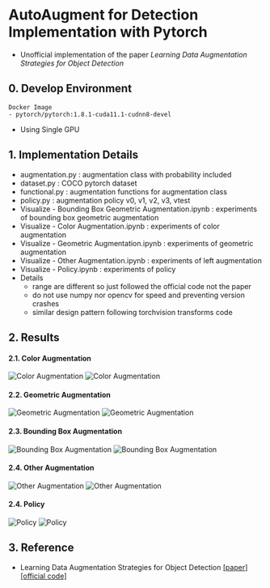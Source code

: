 # AutoAugment for Detection Implementation with Pytorch
- Unofficial implementation of the paper *Learning Data Augmentation Strategies for Object Detection*


## 0. Develop Environment
```
Docker Image
- pytorch/pytorch:1.8.1-cuda11.1-cudnn8-devel
```
- Using Single GPU


## 1. Implementation Details
- augmentation.py : augmentation class with probability included
- dataset.py : COCO pytorch dataset
- functional.py : augmentation functions for augmentation class
- policy.py : augmentation policy v0, v1, v2, v3, vtest
- Visualize - Bounding Box Geometric Augmentation.ipynb : experiments of bounding box geometric augmentation
- Visualize - Color Augmentation.ipynb : experiments of color augmentation
- Visualize - Geometric Augmentation.ipynb : experiments of geometric augmentation
- Visualize - Other Augmentation.ipynb : experiments of left augmentation
- Visualize - Policy.ipynb : experiments of policy
- Details
  * range are different so just followed the official code not the paper
  * do not use numpy nor opencv for speed and preventing version crashes
  * similar design pattern following torchvision transforms code


## 2. Results
#### 2.1. Color Augmentation
![Color Augmentation](./Figures/color_0.png)
![Color Augmentation](./Figures/color_1.png)

#### 2.2. Geometric Augmentation
![Geometric Augmentation](./Figures/ga_0.png)
![Geometric Augmentation](./Figures/ga_1.png)

#### 2.3. Bounding Box Augmentation
![Bounding Box Augmentation](./Figures/bbox_ga_0.png)
![Bounding Box Augmentation](./Figures/bbox_ga_1.png)

#### 2.4. Other Augmentation
![Other Augmentation](./Figures/etc_0.png)
![Other Augmentation](./Figures/etc_1.png)

#### 2.4. Policy
![Policy](./Figures/policy_0.png)
![Policy](./Figures/policy_1.png)


## 3. Reference
- Learning Data Augmentation Strategies for Object Detection [[paper]](https://arxiv.org/pdf/1906.11172.pdf) [[official code]](https://github.com/tensorflow/tpu/blob/master/models/official/detection/utils/autoaugment_utils.py)
